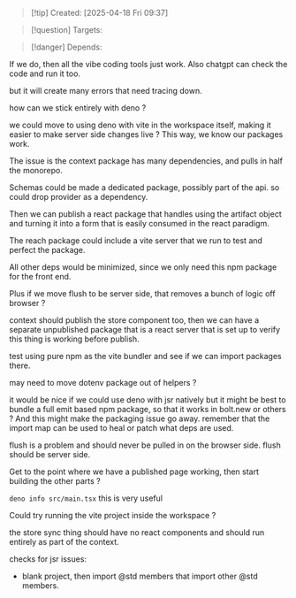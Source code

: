 
>[!tip] Created: [2025-04-18 Fri 09:37]

>[!question] Targets: 

>[!danger] Depends: 

If we do, then all the vibe coding tools just work.
Also chatgpt can check the code and run it too.

but it will create many errors that need tracing down.

how can we stick entirely with deno ?

we could move to using deno with vite in the workspace itself, making it easier to make server side changes live ?  This way, we know our packages work.

The issue is the context package has many dependencies, and pulls in half the monorepo.

Schemas could be made a dedicated package, possibly part of the api.
so could drop provider as a dependency.

Then we can publish a react package that handles using the artifact object and turning it into a form that is easily consumed in the react paradigm.

The reach package could include a vite server that we run to test and perfect the package.

All other deps would be minimized, since we only need this npm package for the front end.

Plus if we move flush to be server side, that removes a bunch of logic off browser ?

context should publish the store component too, then we can have a separate unpublished package that is a react server that is set up to verify this thing is working before publish.

test using pure npm as the vite bundler and see if we can import packages there.

may need to move dotenv package out of helpers ?

it would be nice if we could use deno with jsr natively
but it might be best to bundle a full emit based npm package, so that it works in bolt.new or others ?  And this might make the packaging issue go away.
remember that the import map can be used to heal or patch what deps are used.

flush is a problem and should never be pulled in on the browser side.
flush should be server side.

Get to the point where we have a published page working, then start building the other parts ?

`deno info src/main.tsx` this is very useful

Could try running the vite project inside the workspace ?

the store sync thing should have no react components and should run entirely as part of the context.




checks for jsr issues:
- blank project, then import @std members that import other @std members.

